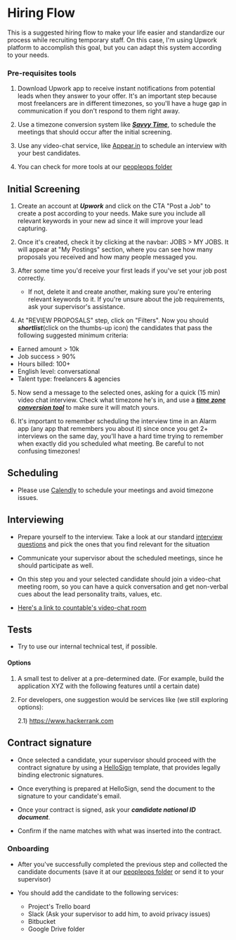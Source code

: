# Hiring Flow

This is a suggested hiring flow to make your life easier and standardize our process while recruiting temporary staff. On this case, I'm using Upwork platform to accomplish this goal, but you can adapt this system according to your needs.

### Pre-requisites tools

1) Download Upwork app to receive instant notifications from potential leads when they answer to your offer. It's an important step because most freelancers are in different timezones, so you'll have a huge gap in communication if you don't respond to them right away.

2) Use a timezone conversion system like [***Savvy Time***](https://savvytime.com/converter/pdt-to-ist), to schedule the meetings that should occur after the initial screening.

3) Use any video-chat service, like [Appear.in](http://appear.in/countable) to schedule an interview with your best candidates.

4) You can check for more tools at our [peopleops folder](https://drive.google.com/drive/folders/1HY7LPI_h5F5WxaTW5v-1_DMUXcJIjjh1)

## Initial Screening

1) Create an account at ***Upwork*** and click on the CTA "Post a Job" to create a post according to your needs. Make sure you include all relevant keywords in your new ad since it will improve your lead capturing.

2) Once it's created, check it by clicking at the navbar: JOBS > MY JOBS. It will appear at "My Postings" section, where you can see how many proposals you received and how many people messaged you.

3) After some time you'd receive your first leads if you've set your job post correctly.
     - If not, delete it and create another, making sure you're entering relevant keywords to it. If you're unsure about the job requirements, ask your supervisor's assistance.

4) At "REVIEW PROPOSALS" step, click on "Filters". Now you should ***shortlist***(click on the thumbs-up icon) the candidates that pass the following suggested minimum criteria:
 - Earned amount > 10k
 - Job success > 90%
 - Hours billed: 100+
- English level: conversational
- Talent type: freelancers & agencies

5) Now send a message to the selected ones, asking for a quick (15 min) video chat interview. Check what timezone he's in, and use a [***time zone conversion tool***](https://savvytime.com/converter/pdt-to-ist) to make sure it will match yours.

6) It's important to remember scheduling the interview time in an Alarm app (any app that remembers you about it) since once you get 2+ interviews on the same day, you'll have a hard time trying to remember when exactly did you scheduled what meeting.  Be careful to not confusing timezones!

## Scheduling

- Please use [Calendly](https://calendly.com/) to schedule your meetings and avoid timezone issues.


## Interviewing

- Prepare yourself to the interview. Take a look at our standard [interview questions](https://docs.google.com/document/d/130KCrw5WGYTGgJYKBVec3iEXxKkNoEkm1urHzEWznMo/edit#heading=h.7h8atrac1axk) and pick the ones that you find relevant for the situation

- Communicate your supervisor about the scheduled meetings, since he should participate as well.

- On this step you and your selected candidate should join a video-chat meeting room, so you can have a quick conversation and get non-verbal cues about the lead personality traits, values, etc.

 - [Here's a link to countable's video-chat room](http://appear.in/countable)



## Tests

- Try to use our internal technical test, if possible.

#### Options
1) A small test to deliver at a pre-determined date. (For example, build the application XYZ with the following features until a certain date)

2) For developers, one suggestion would be services like (we still exploring options):

    2.1) https://www.hackerrank.com


## Contract signature

- Once selected a candidate, your supervisor should proceed with the contract signature by using a [HelloSign](https://hellosign.com) template, that provides legally binding electronic signatures.

- Once everything is prepared at HelloSign, send the document to the signature to your candidate's email.

- Once your contract is signed, ask your ***candidate national ID document***. 

- Confirm if the name matches with what was inserted into the contract.

### Onboarding

- After you've successfully completed the previous step and collected the candidate documents (save it at our [peopleops folder](https://drive.google.com/drive/folders/1HY7LPI_h5F5WxaTW5v-1_DMUXcJIjjh1) or send it to your supervisor)

- You should add the candidate to the following services:
    - Project's Trello board
    - Slack (Ask your supervisor to add him, to avoid privacy issues)
    - Bitbucket
    - Google Drive folder

